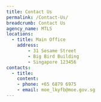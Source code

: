 ```yaml
---
title: Contact Us
permalink: /Contact-Us/
breadcrumb: Contact Us
agency_name: MTLS
locations:
  - title: Main Office
    address:
        - 31 Sesame Street
        - Big Bird Building
        - Singapore 123456
contacts:
  - title: 
    content:
    - phone: +65 6879 6975
    - email: moe_lkyfb@moe.gov.sg
---
```

